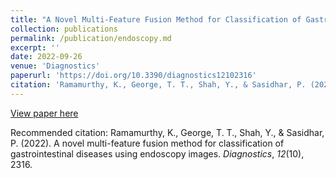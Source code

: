 ```yaml
---
title: "A Novel Multi-Feature Fusion Method for Classification of Gastrointestinal Diseases Using Endoscopy Images"
collection: publications
permalink: /publication/endoscopy.md
excerpt: ''
date: 2022-09-26
venue: 'Diagnostics'
paperurl: 'https://doi.org/10.3390/diagnostics12102316'
citation: 'Ramamurthy, K., George, T. T., Shah, Y., & Sasidhar, P. (2022). A novel multi-feature fusion method for classification of gastrointestinal diseases using endoscopy images. <i>Diagnostics</i>, <i>12</i>(10), 2316.'
---
```


[View paper here](https://doi.org/10.3390/diagnostics12102316)

Recommended citation: Ramamurthy, K., George, T. T., Shah, Y., & Sasidhar, P. (2022). A novel multi-feature fusion method for classification of gastrointestinal diseases using endoscopy images. <i>Diagnostics</i>, <i>12</i>(10), 2316.
